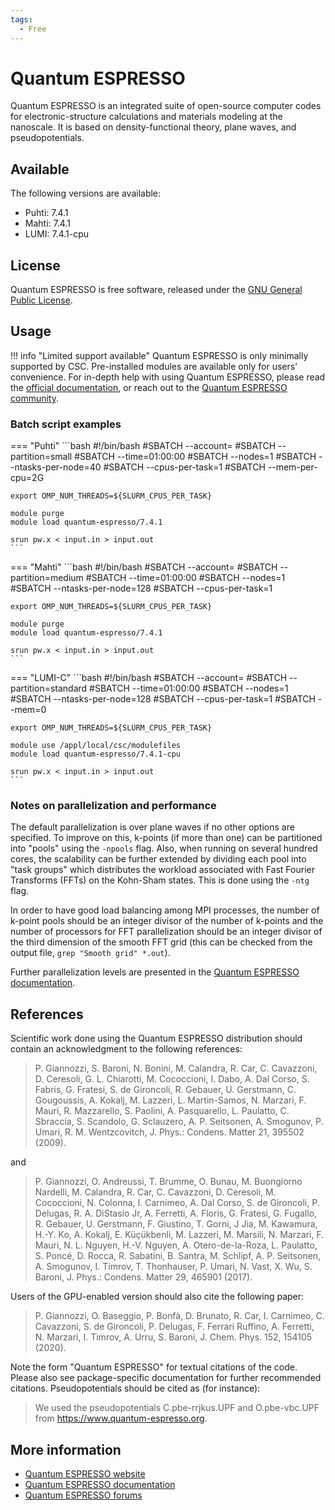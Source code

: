 ```yaml
---
tags:
  - Free
---
```


# Quantum ESPRESSO

Quantum ESPRESSO is an integrated suite of open-source computer codes for
electronic-structure calculations and materials modeling at the nanoscale. It
is based on density-functional theory, plane waves, and pseudopotentials.

## Available

The following versions are available:

* Puhti: 7.4.1
* Mahti: 7.4.1
* LUMI: 7.4.1-cpu

## License

Quantum ESPRESSO is free software, released under the
[GNU General Public License](https://www.gnu.org/licenses/old-licenses/gpl-2.0.txt).

## Usage

!!! info "Limited support available"
    Quantum ESPRESSO is only minimally supported by CSC. Pre-installed modules
    are available only for users' convenience. For in-depth help with using
    Quantum ESPRESSO, please read the
    [official documentation](https://www.quantum-espresso.org/documentation),
    or reach out to the
    [Quantum ESPRESSO community](https://www.quantum-espresso.org/users-forum).

### Batch script examples

=== "Puhti"
    ```bash
    #!/bin/bash
    #SBATCH --account=<project>
    #SBATCH --partition=small
    #SBATCH --time=01:00:00
    #SBATCH --nodes=1
    #SBATCH --ntasks-per-node=40
    #SBATCH --cpus-per-task=1
    #SBATCH --mem-per-cpu=2G

    export OMP_NUM_THREADS=${SLURM_CPUS_PER_TASK}

    module purge
    module load quantum-espresso/7.4.1

    srun pw.x < input.in > input.out
    ```

=== "Mahti"
    ```bash
    #!/bin/bash
    #SBATCH --account=<project>
    #SBATCH --partition=medium
    #SBATCH --time=01:00:00
    #SBATCH --nodes=1
    #SBATCH --ntasks-per-node=128
    #SBATCH --cpus-per-task=1

    export OMP_NUM_THREADS=${SLURM_CPUS_PER_TASK}

    module purge
    module load quantum-espresso/7.4.1

    srun pw.x < input.in > input.out
    ```

=== "LUMI-C"
    ```bash
    #!/bin/bash
    #SBATCH --account=<project>
    #SBATCH --partition=standard
    #SBATCH --time=01:00:00
    #SBATCH --nodes=1
    #SBATCH --ntasks-per-node=128
    #SBATCH --cpus-per-task=1
    #SBATCH --mem=0

    export OMP_NUM_THREADS=${SLURM_CPUS_PER_TASK}

    module use /appl/local/csc/modulefiles
    module load quantum-espresso/7.4.1-cpu

    srun pw.x < input.in > input.out
    ```

### Notes on parallelization and performance

The default parallelization is over plane waves if no other options are
specified. To improve on this, k-points (if more than one) can be partitioned
into "pools" using the `-npools` flag. Also, when running on several hundred
cores, the scalability can be further extended by dividing each pool into
"task groups" which distributes the workload associated with Fast Fourier
Transforms (FFTs) on the Kohn-Sham states. This is done using the `-ntg` flag.

In order to have good load balancing among MPI processes, the number of k-point
pools should be an integer divisor of the number of k-points and the number of
processors for FFT parallelization should be an integer divisor of the third
dimension of the smooth FFT grid (this can be checked from the output file,
`grep "Smooth grid" *.out`).

Further parallelization levels are presented in the
[Quantum ESPRESSO documentation](https://www.quantum-espresso.org/Doc/user_guide/node20.html).

## References

Scientific work done using the Quantum ESPRESSO distribution should contain an
acknowledgment to the following references:

> P. Giannozzi, S. Baroni, N. Bonini, M. Calandra, R. Car, C. Cavazzoni, D.
> Ceresoli, G. L. Chiarotti, M. Cococcioni, I. Dabo, A. Dal Corso, S. Fabris,
> G. Fratesi, S. de Gironcoli, R. Gebauer, U. Gerstmann, C. Gougoussis, A.
> Kokalj, M. Lazzeri, L. Martin-Samos, N. Marzari, F. Mauri, R. Mazzarello, S.
> Paolini, A. Pasquarello, L. Paulatto, C. Sbraccia, S. Scandolo, G. Sclauzero,
> A. P. Seitsonen, A. Smogunov, P. Umari, R. M. Wentzcovitch, J. Phys.:
> Condens. Matter 21, 395502 (2009).

and

> P. Giannozzi, O. Andreussi, T. Brumme, O. Bunau, M. Buongiorno Nardelli, M.
> Calandra, R. Car, C. Cavazzoni, D. Ceresoli, M. Cococcioni, N. Colonna, I.
> Carnimeo, A. Dal Corso, S. de Gironcoli, P. Delugas, R. A. DiStasio Jr, A.
> Ferretti, A. Floris, G. Fratesi, G. Fugallo, R. Gebauer, U. Gerstmann, F.
> Giustino, T. Gorni, J Jia, M. Kawamura, H.-Y. Ko, A. Kokalj, E. Küçükbenli,
> M. Lazzeri, M. Marsili, N. Marzari, F. Mauri, N. L. Nguyen, H.-V. Nguyen, A.
> Otero-de-la-Roza, L. Paulatto, S. Poncé, D. Rocca, R. Sabatini, B. Santra, M.
> Schlipf, A. P. Seitsonen, A. Smogunov, I. Timrov, T. Thonhauser, P. Umari, N.
> Vast, X. Wu, S. Baroni, J. Phys.: Condens. Matter 29, 465901 (2017).

Users of the GPU-enabled version should also cite the following paper:

> P. Giannozzi, O. Baseggio, P. Bonfà, D. Brunato, R. Car, I. Carnimeo, C.
> Cavazzoni, S. de Gironcoli, P. Delugas, F. Ferrari Ruffino, A. Ferretti, N.
> Marzari, I. Timrov, A. Urru, S. Baroni, J. Chem. Phys. 152, 154105 (2020).

Note the form "Quantum ESPRESSO" for textual citations of the code. Please also
see package-specific documentation for further recommended citations.
Pseudopotentials should be cited as (for instance):

> We used the pseudopotentials C.pbe-rrjkus.UPF and O.pbe-vbc.UPF from
> <https://www.quantum-espresso.org>.

## More information

* [Quantum ESPRESSO website](https://www.quantum-espresso.org)
* [Quantum ESPRESSO documentation](https://www.quantum-espresso.org/Doc/user_guide/)
* [Quantum ESPRESSO forums](https://lists.quantum-espresso.org/mailman/listinfo/users)
